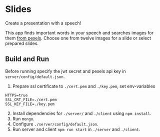 # Slides

Create a presentation with a speech!

This app finds important words in your speech and searches images for them [from pexels](https://www.pexels.com/).
Choose one from twelve images for a slide or select prepared slides.

## Build and Run

Before running specify the jwt secret and pexels api key in `server/config/default.json`.

1. Prepare ssl certificate to `./cert.pem` and `./key.pem`, set env-variables

```
HTTPS=true
SSL_CRT_FILE=./cert.pem
SSL_KEY_FILE=./key.pem
```

2. Install dependencies for `./server/` and `./client` using `npm install`.
3. Run `mongo`.
4. Configure `./server/config/default.json`.
5. Run server and client `npm run start` in `./server` and `./client`.
